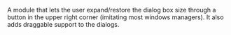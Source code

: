 A module that lets the user expand/restore the dialog box size through a
button in the upper right corner (imitating most windows managers). It
also adds draggable support to the dialogs.

